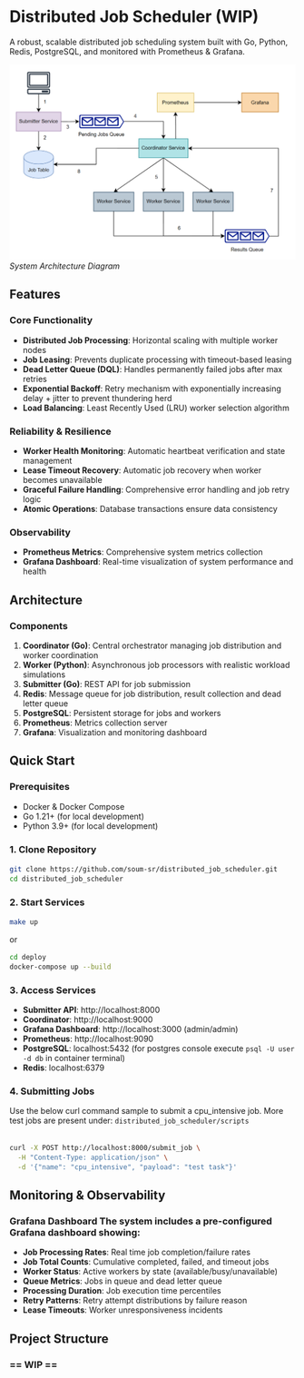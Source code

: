 # Distributed Job Scheduler (WIP)

A robust, scalable distributed job scheduling system built with Go, Python, Redis, PostgreSQL, and monitored with Prometheus & Grafana.

![Design Architecture](docs/architecture-diagram.png)
*System Architecture Diagram*

## Features

### Core Functionality
- **Distributed Job Processing**: Horizontal scaling with multiple worker nodes
- **Job Leasing**: Prevents duplicate processing with timeout-based leasing
- **Dead Letter Queue (DQL)**: Handles permanently failed jobs after max retries
- **Exponential Backoff**: Retry mechanism with exponentially increasing delay + jitter to prevent thundering herd
- **Load Balancing**: Least Recently Used (LRU) worker selection algorithm

### Reliability & Resilience
- **Worker Health Monitoring**: Automatic heartbeat verification and state management
- **Lease Timeout Recovery**: Automatic job recovery when worker becomes unavailable
- **Graceful Failure Handling**: Comprehensive error handling and job retry logic
- **Atomic Operations**: Database transactions ensure data consistency

### Observability
- **Prometheus Metrics**: Comprehensive system metrics collection
- **Grafana Dashboard**: Real-time visualization of system performance and health

## Architecture

### Components

1. **Coordinator (Go)**: Central orchestrator managing job distribution and worker coordination
2. **Worker (Python)**: Asynchronous job processors with realistic workload simulations
3. **Submitter (Go)**: REST API for job submission
4. **Redis**: Message queue for job distribution, result collection and dead letter queue
5. **PostgreSQL**: Persistent storage for jobs and workers
6. **Prometheus**: Metrics collection server
7. **Grafana**: Visualization and monitoring dashboard

## Quick Start

### Prerequisites
- Docker & Docker Compose
- Go 1.21+ (for local development)
- Python 3.9+ (for local development)

### 1. Clone Repository
```bash
git clone https://github.com/soum-sr/distributed_job_scheduler.git
cd distributed_job_scheduler
```

### 2. Start Services
```bash
make up
```

or 

```bash
cd deploy
docker-compose up --build
```

### 3. Access Services 
- **Submitter API**: http://localhost:8000 
- **Coordinator**: http://localhost:9000 
- **Grafana Dashboard**: http://localhost:3000 (admin/admin) 
- **Prometheus**: http://localhost:9090 
- **PostgreSQL**: localhost:5432 (for postgres console execute ```psql -U user -d db``` in container terminal)
- **Redis**: localhost:6379

### 4. Submitting Jobs

Use the below curl command sample to submit a cpu_intensive job. More test jobs are present under: ```distributed_job_scheduler/scripts```

```bash

curl -X POST http://localhost:8000/submit_job \
  -H "Content-Type: application/json" \
  -d '{"name": "cpu_intensive", "payload": "test task"}'

```
## Monitoring & Observability

### Grafana Dashboard The system includes a pre-configured Grafana dashboard showing: 
- **Job Processing Rates**: Real time job completion/failure rates 
- **Job Total Counts**: Cumulative completed, failed, and timeout jobs 
- **Worker Status**: Active workers by state (available/busy/unavailable) 
- **Queue Metrics**: Jobs in queue and dead letter queue 
- **Processing Duration**: Job execution time percentiles 
- **Retry Patterns**: Retry attempt distributions by failure reason 
- **Lease Timeouts**: Worker unresponsiveness incidents 



## Project Structure

### == WIP ==